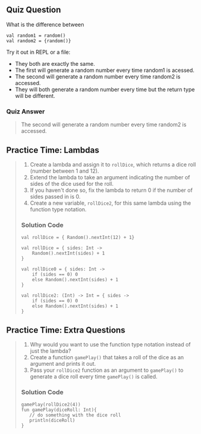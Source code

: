 ## Quiz Question
What is the difference between
```
val random1 = random()
val random2 = {random()}
```
Try it out in REPL or a file:
* They both are exactly the same.
* The first will generate a random number every time random1 is acessed.
* The second will generate a random number every time random2 is accessed.
* They will both generate a random number every time but the return type will be different.

### Quiz Answer
> The second will generate a random number every time random2 is accessed.

## Practice Time: Lambdas
> 1. Create a lambda and assign it to `rollDice`, which returns a dice roll (number between 1 and 12).
> 2. Extend the lambda to take an argument indicating the number of sides of the dice used for the roll.
> 3. If you haven't done so, fix the lambda to return 0 if the number of sides passed in is 0.
> 4. Create a new variable, `rollDice2`, for this same lambda using the function type notation.
> 
> ### Solution Code
> ```
> val rollDice = { Random().nextInt(12) + 1}
> ```
> ```
> val rollDice = { sides: Int ->
>     Random().nextInt(sides) + 1
> }
> ```
> ```
> val rollDice0 = { sides: Int ->
>     if (sides == 0) 0
>     else Random().nextInt(sides) + 1
> }
> ```
> ```
> val rollDice2: (Int) -> Int = { sides ->
>     if (sides == 0) 0
>     else Random().nextInt(sides) + 1
> }
> ```

## Practice Time: Extra Questions
> 1. Why would you want to use the function type notation instead of just the lambda?
> 2. Create a function `gamePlay()` that takes a roll of the dice as an argument and prints it out.
> 3. Pass your `rollDice2` function as an argument to `gamePlay()` to generate a dice roll every time `gamePlay()` is called.
> 
> ### Solution Code
> ```
> gamePlay(rollDice2(4))
> fun gamePlay(diceRoll: Int){
>    // do something with the dice roll
>    println(diceRoll)
> }
> ```